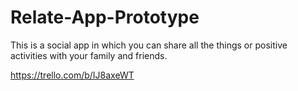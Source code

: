 # Relate-App-Prototype

This is a social app in which you can share all the things or positive activities with your family and friends.

https://trello.com/b/IJ8axeWT
